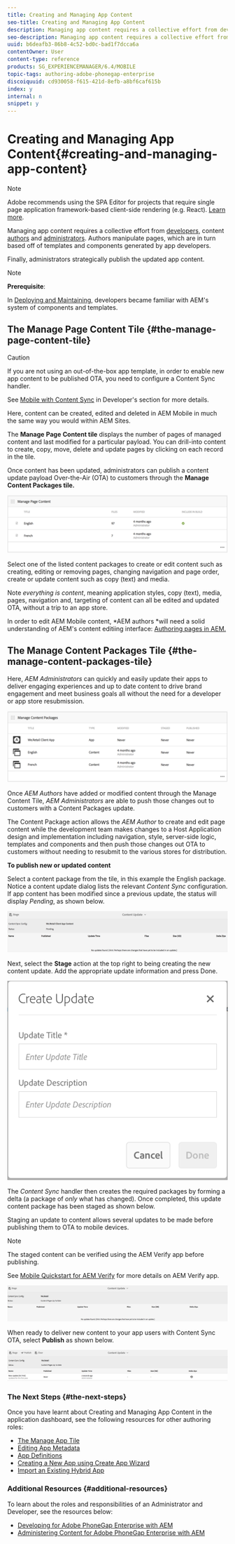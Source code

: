 ```yaml
---
title: Creating and Managing App Content
seo-title: Creating and Managing App Content
description: Managing app content requires a collective effort from developers, content authors and administrators.  Authors manipulate pages, which are in turn based off of templates and components generated by app developers.  
seo-description: Managing app content requires a collective effort from developers, content authors and administrators.  Authors manipulate pages, which are in turn based off of templates and components generated by app developers.  
uuid: b6deafb3-86b8-4c52-bd0c-bad1f7dcca6a
contentOwner: User
content-type: reference
products: SG_EXPERIENCEMANAGER/6.4/MOBILE
topic-tags: authoring-adobe-phonegap-enterprise
discoiquuid: cd930058-f615-421d-8efb-a8bf6caf615b
index: y
internal: n
snippet: y
---
```


# Creating and Managing App Content{#creating-and-managing-app-content}

>[!NOTE]
>
>Adobe recommends using the SPA Editor for projects that require single page application framework-based client-side rendering (e.g. React). [Learn more](../../sites/developing/using/spa-overview.md).

Managing app content requires a collective effort from [developers](#developer), content [authors](#author) and [administrators](#administrator). Authors manipulate pages, which are in turn based off of templates and components generated by app developers.

Finally, administrators strategically publish the updated app content.

>[!NOTE]
>
>**Prerequisite**: 
>
>In [Deploying and Maintaining](../../sites/deploying/using/deploy.md), developers became familiar with AEM's system of components and templates.

## The Manage Page Content Tile {#the-manage-page-content-tile}

>[!CAUTION]
>
>If you are not using an out-of-the-box app template, in order to enable new app content to be published OTA, you need to configure a Content Sync handler. 
>
>See [Mobile with Content Sync](../../mobile/using/phonegap-contentsync.md) in Developer's section for more details.

Here, content can be created, edited and deleted in AEM Mobile in much the same way you would within AEM Sites.

The **Manage** **Page** **Content tile** displays the number of pages of managed content and last modified for a particular payload. You can drill-into content to create, copy, move, delete and update pages by clicking on each record in the tile.

Once content has been updated, administrators can publish a content update payload Over-the-Air (OTA) to customers through the **Manage** **Content Packages tile.**

![](assets/chlimage_1-176.png)

Select one of the listed content packages to create or edit content such as creating, editing or removing pages, changing navigation and page order, create or update content such as copy (text) and media.

Note *everything is content*, meaning application styles, copy (text), media, pages, navigation and, targeting of content can all be edited and updated OTA, without a trip to an app store.

In order to edit AEM Mobile content, *AEM authors *will need a solid understanding of AEM's content editiing interface: [Authoring pages in AEM.](../../sites/authoring/using/page-authoring.md)

## The Manage Content Packages Tile {#the-manage-content-packages-tile}

Here, *AEM Administrators* can quickly and easily update their apps to deliver engaging experiences and up to date content to drive brand engagement and meet business goals all without the need for a developer or app store resubmission.

![](assets/chlimage_1-177.png)

Once *AEM Authors* have added or modified content through the Manage Content Tile, *AEM Administrators* are able to push those changes out to customers with a Content Packages update.

The Content Package action allows the *AEM Author* to create and edit page content while the development team makes changes to a Host Application design and implementation including navigation, style, server-side logic, templates and components and then push those changes out OTA to customers without needing to resubmit to the various stores for distribution.

**To publish new or updated content**

Select a content package from the tile, in this example the English package. Notice a content update dialog lists the relevant *Content Sync* configuration. If app content has been modified since a previous update, the status will display *Pending*, as shown below.

![](assets/chlimage_1-178.png)

Next, select the **Stage** action at the top right to being creating the new content update. Add the appropriate update information and press Done.

![](assets/chlimage_1-179.png)

The *Content Sync* handler then creates the required packages by forming a delta (a package of *only* what has changed). Once completed, this update content package has been staged as shown below.

Staging an update to content allows several updates to be made before publishing them to OTA to mobile devices.

>[!NOTE]
>
>The staged content can be verified using the AEM Verify app before publishing.
>
>See [Mobile Quickstart for AEM Verify](../../mobile/using/phonegap-mobile-quickstart.md) for more details on AEM Verify app.

![](assets/chlimage_1-180.png)

When ready to deliver new content to your app users with Content Sync OTA, select **Publish** as shown below.

![](assets/chlimage_1-181.png)

### The Next Steps {#the-next-steps}

Once you have learnt about Creating and Managing App Content in the application dashboard, see the following resources for other authoring roles:

* [The Manage App Tile](../../mobile/using/phonegap-app-details-tile.md)
* [Editing App Metadata](../../mobile/using/phonegap-editmetadata.md)
* [App Definitions](../../mobile/using/phonegap-app-definitions.md)
* [Creating a New App using Create App Wizard](../../mobile/using/phonegap-create-new-app.md)
* [Import an Existing Hybrid App](../../mobile/using/phonegap-import-hybrid-app.md)

### Additional Resources {#additional-resources}

To learn about the roles and responsibilities of an Administrator and Developer, see the resources below:

* [Developing for Adobe PhoneGap Enterprise with AEM](../../mobile/using/developing-in-phonegap.md)
* [Administering Content for Adobe PhoneGap Enterprise with AEM](../../mobile/using/administer-phonegap.md)

